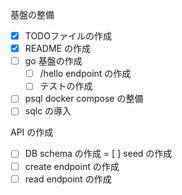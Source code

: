 基盤の整備
- [x] TODOファイルの作成
- [x] README の作成
- [ ] go 基盤の作成
  - [ ] /hello endpoint の作成
  - [ ] テストの作成
- [ ] psql docker compose の整備
- [ ] sqlc の導入

API の作成
- [ ] DB schema の作成
= [ ] seed の作成
- [ ] create endpoint の作成
- [ ] read endpoint の作成
